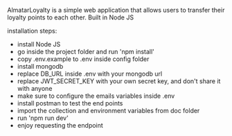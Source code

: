 AlmatarLoyalty is a simple web application that allows users to transfer their loyalty
points to each other. Built in Node JS

installation steps:

- install Node JS
- go inside the project folder and run 'npm install'
- copy .env.example to .env inside config folder
- install mongodb
- replace DB_URL inside .env with your mongodb url
- replace JWT_SECRET_KEY with your own secret key, and don't share it with anyone
- make sure to configure the emails variables inside .env
- install postman to test the end points
- import the collection and environment variables from doc folder
- run 'npm run dev'
- enjoy requesting the endpoint